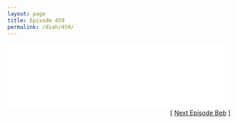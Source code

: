 ```yaml
---
layout: page
title: Episode 459
permalink: /diah/459/
---
```


<iframe allowfullscreen="true" frameborder="0" style="width:100%;" marginheight="0" marginwidth="0" mozallowfullscreen="true" scrolling="NO" src="//gdriveplayer.us/embed2.php?link=BeCyG6wWm02w60oZT%252BvusQnycJb9Bq3qagNQ9%252B%252Fg0ME8%252BMGSftr4OuGZcuY%252Fkxr%252FOijAaP14mIOyJGds%252BUpTiNnrsZ7sVqgrkhjxIgV3XO9CpYNQExdbDfxKF5FFekFM4wdhh%252BRK2rrnz6ylvdSRxznWSUEHJqZNMQK3ssqrs6H8Dtw%252FnHptPZUW2aVYUYYt2062yYC4hxnt%252FjOn9EEQA2&amp;no_adult=yes" webkitallowfullscreen="true"></iframe>

<div align="right">[ <a href="/diah/460/">Next Episode Beb</a> ]</div>

